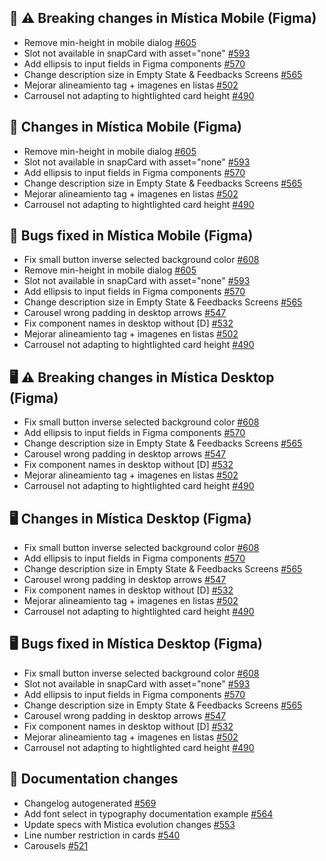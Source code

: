 ## 📱 ⚠️ Breaking changes in Mística Mobile (Figma)

- Remove min-height in mobile dialog [#605](https://github.com/Telefonica/mistica-design/issues/605)
- Slot not available in snapCard with asset="none" [#593](https://github.com/Telefonica/mistica-design/issues/593)
- Add ellipsis to input fields in Figma components [#570](https://github.com/Telefonica/mistica-design/issues/570)
- Change description size in Empty State & Feedbacks Screens [#565](https://github.com/Telefonica/mistica-design/issues/565)
- Mejorar alineamiento tag + imagenes en listas [#502](https://github.com/Telefonica/mistica-design/issues/502)
-  Carrousel not adapting to hightlighted card height [#490](https://github.com/Telefonica/mistica-design/issues/490)

## 📱 Changes in Mística Mobile (Figma)

- Remove min-height in mobile dialog [#605](https://github.com/Telefonica/mistica-design/issues/605)
- Slot not available in snapCard with asset="none" [#593](https://github.com/Telefonica/mistica-design/issues/593)
- Add ellipsis to input fields in Figma components [#570](https://github.com/Telefonica/mistica-design/issues/570)
- Change description size in Empty State & Feedbacks Screens [#565](https://github.com/Telefonica/mistica-design/issues/565)
- Mejorar alineamiento tag + imagenes en listas [#502](https://github.com/Telefonica/mistica-design/issues/502)
-  Carrousel not adapting to hightlighted card height [#490](https://github.com/Telefonica/mistica-design/issues/490)

## 📱 Bugs fixed in Mística Mobile (Figma)

- Fix small button inverse selected background color [#608](https://github.com/Telefonica/mistica-design/issues/608)
- Remove min-height in mobile dialog [#605](https://github.com/Telefonica/mistica-design/issues/605)
- Slot not available in snapCard with asset="none" [#593](https://github.com/Telefonica/mistica-design/issues/593)
- Add ellipsis to input fields in Figma components [#570](https://github.com/Telefonica/mistica-design/issues/570)
- Change description size in Empty State & Feedbacks Screens [#565](https://github.com/Telefonica/mistica-design/issues/565)
- Carousel wrong padding in desktop arrows [#547](https://github.com/Telefonica/mistica-design/issues/547)
- Fix component names in desktop without [D] [#532](https://github.com/Telefonica/mistica-design/issues/532)
- Mejorar alineamiento tag + imagenes en listas [#502](https://github.com/Telefonica/mistica-design/issues/502)
-  Carrousel not adapting to hightlighted card height [#490](https://github.com/Telefonica/mistica-design/issues/490)

## 🖥 ⚠️ Breaking changes in Mística Desktop (Figma)

- Fix small button inverse selected background color [#608](https://github.com/Telefonica/mistica-design/issues/608)
- Add ellipsis to input fields in Figma components [#570](https://github.com/Telefonica/mistica-design/issues/570)
- Change description size in Empty State & Feedbacks Screens [#565](https://github.com/Telefonica/mistica-design/issues/565)
- Carousel wrong padding in desktop arrows [#547](https://github.com/Telefonica/mistica-design/issues/547)
- Fix component names in desktop without [D] [#532](https://github.com/Telefonica/mistica-design/issues/532)
- Mejorar alineamiento tag + imagenes en listas [#502](https://github.com/Telefonica/mistica-design/issues/502)
-  Carrousel not adapting to hightlighted card height [#490](https://github.com/Telefonica/mistica-design/issues/490)

## 🖥 Changes in Mística Desktop (Figma)

- Fix small button inverse selected background color [#608](https://github.com/Telefonica/mistica-design/issues/608)
- Add ellipsis to input fields in Figma components [#570](https://github.com/Telefonica/mistica-design/issues/570)
- Change description size in Empty State & Feedbacks Screens [#565](https://github.com/Telefonica/mistica-design/issues/565)
- Carousel wrong padding in desktop arrows [#547](https://github.com/Telefonica/mistica-design/issues/547)
- Fix component names in desktop without [D] [#532](https://github.com/Telefonica/mistica-design/issues/532)
- Mejorar alineamiento tag + imagenes en listas [#502](https://github.com/Telefonica/mistica-design/issues/502)
-  Carrousel not adapting to hightlighted card height [#490](https://github.com/Telefonica/mistica-design/issues/490)

## 🖥 Bugs fixed in Mística Desktop (Figma)

- Fix small button inverse selected background color [#608](https://github.com/Telefonica/mistica-design/issues/608)
- Slot not available in snapCard with asset="none" [#593](https://github.com/Telefonica/mistica-design/issues/593)
- Add ellipsis to input fields in Figma components [#570](https://github.com/Telefonica/mistica-design/issues/570)
- Change description size in Empty State & Feedbacks Screens [#565](https://github.com/Telefonica/mistica-design/issues/565)
- Carousel wrong padding in desktop arrows [#547](https://github.com/Telefonica/mistica-design/issues/547)
- Fix component names in desktop without [D] [#532](https://github.com/Telefonica/mistica-design/issues/532)
- Mejorar alineamiento tag + imagenes en listas [#502](https://github.com/Telefonica/mistica-design/issues/502)
-  Carrousel not adapting to hightlighted card height [#490](https://github.com/Telefonica/mistica-design/issues/490)

## 📒 Documentation changes

- Changelog autogenerated  [#569](https://github.com/Telefonica/mistica-design/issues/569)
- Add font select in typography documentation example  [#564](https://github.com/Telefonica/mistica-design/issues/564)
- Update specs with Mistica evolution changes [#553](https://github.com/Telefonica/mistica-design/issues/553)
- Line number restriction in cards [#540](https://github.com/Telefonica/mistica-design/issues/540)
- Carousels [#521](https://github.com/Telefonica/mistica-design/issues/521)
